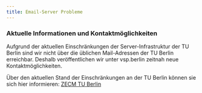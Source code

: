 ```yaml
---
title: Email-Server Probleme
---
```


### Aktuelle Informationen und Kontaktmöglichkeiten

Aufgrund der aktuellen Einschränkungen der Server-Infrastruktur der TU Berlin sind wir nicht über die üblichen Mail-Adressen der TU Berlin erreichbar. Deshalb veröffentlichen wir unter vsp.berlin zeitnah neue Kontaktmöglichkeiten.

Über den aktuellen Stand der Einschränkungen an der TU Berlin können sie sich hier informieren: [ZECM TU Berlin](https://www.campusmanagement.tu-berlin.de/zecm/)
